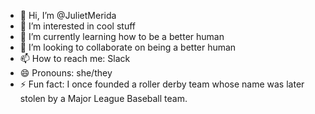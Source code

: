 - 👋 Hi, I’m @JulietMerida
- 👀 I’m interested in cool stuff
- 🌱 I’m currently learning how to be a better human
- 💞️ I’m looking to collaborate on being a better human
- 📫 How to reach me: Slack
- 😄 Pronouns: she/they
- ⚡ Fun fact: I once founded a roller derby team whose name was later stolen by a Major League Baseball team.

<!---
JulietMerida/JulietMerida is a ✨ special ✨ repository because its `README.md` (this file) appears on your GitHub profile.
You can click the Preview link to take a look at your changes.
--->
